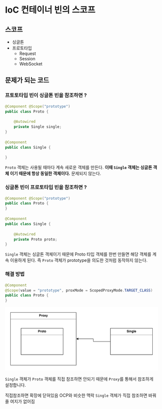 # IoC 컨테이너 빈의 스코프

## 스코프
* 싱글톤
* 프로토타입
    * Request
    * Session
    * WebSocket

## 문제가 되는 코드

### 프토토타입 빈이 싱글톤 빈을 참조하면 ?

```java
@Component @Scope("prototype") 
public class Proto {

    @Autowired
    private Single single;
}

@Component
public class Single {

}
```

`Proto` 객체는 사용될 때마다 계속 새로운 객체를 만든다. **이때 `Single` 객체는 싱글톤 객체 이기 때문에 항상 동일한 객체이다.** 문제되지 않는다.

### 싱글톤 빈이 프로토타입 빈을 참조하면 ?

```java
@Component @Scope("prototype") 
public class Proto {
}

@Component
public class Single {

    @Autowired
    private Proto proto;
}
```
`Single` 객체는 싱글톤 객체이기 때문에 Proto 타입 객체를 한번 만들면 해당 객체를 계속 이용하게 된다. 즉 `Proto` 객체가 prototype을 의도한 것처럼 동작하지 않는다.

### 해결 방법
```java
@Component 
@Scope(value = "prototype", proxMode = ScopedProxyMode.TARGET_CLASS) 
public class Proto {
}
```

 ![proxy](/assets/proxy.png)


`Single` 객체가 `Proto` 객체를 직접 참조하면 안되기 때문에 `Proxy`를 통해서 참조하게 설정합니다. 

직접참조하면 확장에 닫혀있음 OCP와 비슷한 맥락 `Single` 객체가 직접 참조하면 바꿔줄 여지가 없어짐